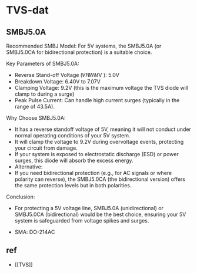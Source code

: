 
# TVS-dat

## SMBJ5.0A

Recommended SMBJ Model:
For 5V systems, the SMBJ5.0A (or SMBJ5.0CA for bidirectional protection) is a suitable choice.

Key Parameters of SMBJ5.0A:
- Reverse Stand-off Voltage (𝑉𝑅𝑊𝑀V​ ): 5.0V
- Breakdown Voltage: 6.40V to 7.07V
- Clamping Voltage: 9.2V (this is the maximum voltage the TVS diode will clamp to during a surge)
- Peak Pulse Current: Can handle high current surges (typically in the range of 43.5A).

Why Choose SMBJ5.0A:
- It has a reverse standoff voltage of 5V, meaning it will not conduct under normal operating conditions of your 5V system.
- It will clamp the voltage to 9.2V during overvoltage events, protecting your circuit from damage.
- If your system is exposed to electrostatic discharge (ESD) or power surges, this diode will absorb the excess energy.
- Alternative:
- If you need bidirectional protection (e.g., for AC signals or where polarity can reverse), the SMBJ5.0CA (the bidirectional version) offers the same protection levels but in both polarities.

Conclusion:
- For protecting a 5V voltage line, SMBJ5.0A (unidirectional) or SMBJ5.0CA (bidirectional) would be the best choice, ensuring your 5V system is safeguarded from voltage spikes and surges.

- SMA: DO-214AC




## ref 

- [[TVS]]
